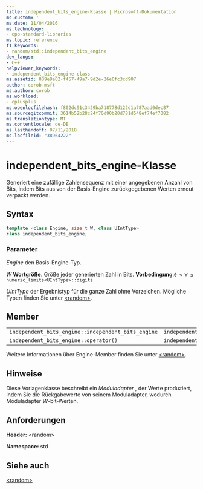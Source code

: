 ```yaml
---
title: independent_bits_engine-Klasse | Microsoft-Dokumentation
ms.custom: ''
ms.date: 11/04/2016
ms.technology:
- cpp-standard-libraries
ms.topic: reference
f1_keywords:
- random/std::independent_bits_engine
dev_langs:
- C++
helpviewer_keywords:
- independent_bits_engine class
ms.assetid: 889e9a82-f457-49a7-9d2e-26e0fc3cd907
author: corob-msft
ms.author: corob
ms.workload:
- cplusplus
ms.openlocfilehash: f802dc91c3429ba718778d122d1a787aad0dec87
ms.sourcegitcommit: 3614b52b28c24f70d90b20d781d548ef74ef7082
ms.translationtype: MT
ms.contentlocale: de-DE
ms.lasthandoff: 07/11/2018
ms.locfileid: "38964222"
---
```

# <a name="independentbitsengine-class"></a>independent_bits_engine-Klasse

Generiert eine zufällige Zahlensequenz mit einer angegebenen Anzahl von Bits, indem Bits aus von der Basis-Engine zurückgegebenen Werten erneut verpackt werden.

## <a name="syntax"></a>Syntax

```cpp
template <class Engine, size_t W, class UIntType>
class independent_bits_engine;
```

### <a name="parameters"></a>Parameter

*Engine* den Basis-Engine-Typ.

*W* **Wortgröße**. Größe jeder generierten Zahl in Bits. **Vorbedingung**:`0 < W ≤ numeric_limits<UIntType>::digits`

*UIntType* der Ergebnistyp für die ganze Zahl ohne Vorzeichen. Mögliche Typen finden Sie unter [\<random>](../standard-library/random.md).

## <a name="members"></a>Member

||||
|-|-|-|
|`independent_bits_engine::independent_bits_engine`|`independent_bits_engine::base`|`independent_bits_engine::discard`|
|`independent_bits_engine::operator()`|`independent_bits_engine::base_type`|`independent_bits_engine::seed`|

Weitere Informationen über Engine-Member finden Sie unter [\<random&gt;](../standard-library/random.md).

## <a name="remarks"></a>Hinweise

Diese Vorlagenklasse beschreibt ein *Moduladapter* , der Werte produziert, indem Sie die Rückgabewerte von seinem Moduladapter, wodurch Moduladapter *W*-bit-Werten.

## <a name="requirements"></a>Anforderungen

**Header:** \<random>

**Namespace:** std

## <a name="see-also"></a>Siehe auch

[\<random>](../standard-library/random.md)<br/>
